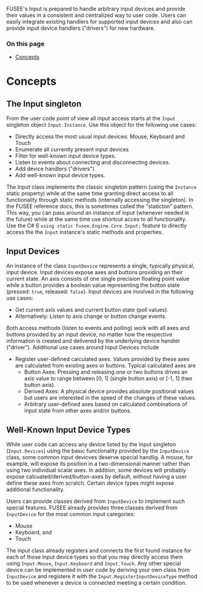 FUSEE's Input is prepared to handle arbitrary input devices and provide their values in a consistent
 and centralized way to user code. Users can easily integrate existing handlers for supported input 
devices and also can provide input device handlers ("drivers") for new hardware.

### On this page
  - [Concepts](#Concepts)


Concepts
========

The Input singleton
-------------------

From the user code point of view all input access starts at the `Input` singleton object `Input.Instance`.
Use this object for the following use cases:

 - Directly access the most usual input devices: Mouse, Keyboard and Touch
 - Enumerate all currently present input devices
 - Filter for well-known input device types.
 - Listen to events about connecting and disconnecting devices.
 - Add device handlers ("drivers")
 - Add well-known input device types.

The Input class implements the classic singleton pattern (using the `Instance` static property) while at the 
same time granting direct access to all functionality through static methods (internally accessing the singleton).
In the FUSEE reference docs, this is sometimes called the "staticton" pattern.
This way, you can pass around an instance of input (whenever needed in the future) while at the same time
use shortcut acces to all functionality. Use the C# 6 `using static Fusee.Engine.Core.Input;` feature to directly
access the the `Input` instance's static methods and properties.  


Input Devices
---------------

An instance of the class `InputDevice` represents a single, typically physical, input device. Input 
devices expose axes and buttons providing an their current state. An axis consists of one single precision 
floating point value while a button provides a boolean value representing the button state 
(pressed: `true`, released: `false`). Input devices are involved in the following use cases:

 - Get current axis values and current button state (poll values).
 - Alternatively: Listen to axis change or button change events.

Both access methods (listen to events and polling) work with all axes and buttons provided by an input device,
no matter how the respective information is created and delivered by the underlying device 
handler ("driver"). Additional use cases around Input Devices include 

 - Register user-defined calculated axes. Values provided by these axes are calculated from 
   existing axes or buttons. Typical calculated axes are
   - Button Axes: Pressing and releasing one or two buttons drives an axis value to range 
     between [0, 1] (single button axis) or [-1, 1] (two button axis).
   - Derived Axes: A physical device provides absolute positional values but users are 
     interested in the speed of the changes of these values.
   - Arbitrary user-defined axes based on calculated combinations of input state from other axes and/or
     buttons.


Well-Known Input Device Types
-----------------------------

While user code can access any device listed by the Input singleton (`Input.Devices`) using the basic functionality
provided by the `InputDevice` class, some common input devicves deserve special handlig. A mouse, for example, will
expose its position in a two-dimensional manner rather than using two individual scalar axes. In addition, some 
devices will probably expose calcuated/derived/button-axes by default, without having a user define these axes from 
scratch. Certain device types might expose additional functionality. 

Users can provide classes derived from `InputDevice` to implement such special features. FUSEE already provides three classes
derived from `InputDevice` for the most common input categories:
 
 - Mouse
 - Keyboard, and
 - Touch

The input class already registers and connects the first found instance for each of those input device types so that 
you may directly access them using `Input.Mouse`, `Input.Keyboard` and `Input.Touch`. Any other special device can be implemented
in user code by deriving your own class from `InputDevice` and registere it with the `Input.RegisterInputDeviceType` method to be 
used whenever a device is connected meeting a certain condition.     

 

